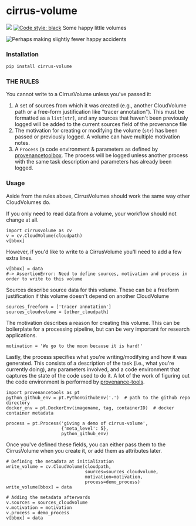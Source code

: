 # cirrus-volume
[![](https://img.shields.io/badge/python-3.7+-blue.svg)](https://www.python.org/downloads) [![Code style: black](https://img.shields.io/badge/code%20style-black-000000.svg)](https://github.com/psf/black)
Some happy little volumes

![Perhaps making slightly fewer happy accidents](assets/bob.gif)

### Installation

```bash
pip install cirrus-volume
```

### THE RULES  
You cannot write to a CirrusVolume unless you've passed it:
1. A set of sources from which it was created (e.g., another CloudVolume path or a free-form justification like "tracer annotation"). This must be formatted as a `list[str]`, and any sources that haven't been previously logged will be added to the current sources field of the provenance file
2. The motivation for creating or modifying the volume (`str`) has been passed or previously logged. A volume can have multiple motivation notes.
3. A `Process` (a code environment & parameters as defined by [provenancetoolbox](https://github.com/ZettaAI/provenancetoolbox). The process will be logged unless another process with the same task description and parameters has already been logged.

### Usage
Aside from the rules above, CirrusVolumes should work the same way other CloudVolumes do.

If you only need to read data from a volume, your workflow should not change at all.
```python3
import cirrusvolume as cv
v = cv.CloudVolume(cloudpath)
v[bbox]
```

However, if you'd like to write to a CirrusVolume you'll need to add a few extra lines.
```python3
v[bbox] = data
#-> AssertionError: Need to define sources, motivation and process in order to write to this volume
```

Sources describe source data for this volume. These can be a freeform justification if this volume doesn't depend on another CloudVolume
```python3
sources_freeform = ['tracer annotation']
sources_cloudvolume = [other_cloudpath]
```

The motivation describes a reason for creating this volume. This can be boilerplate for a processing pipeline, but can be very important for research applications.
```python3
motivation = 'We go to the moon because it is hard!'
```

Lastly, the process specifies what you're writing/modifying and how it was generated. This consists of a description of the task (i.e., what you're currently doing), any parameters involved, and a code environment that captures the state of the code used to do it. A lot of the work of figuring out the code environment is performed by [provenance-tools](https://github.com/ZettaAI/provenance-tools).
```python3
import provenancetools as pt
python_github_env = pt.PythonGithubEnv('.')  # path to the github repo directory
docker_env = pt.DockerEnv(imagename, tag, containerID)  # docker container metadata

process = pt.Process('giving a demo of cirrus-volume',
                     {'meta_level': 5},
                     python_github_env)
```

Once you've defined these fields, you can either pass them to the CirrusVolume when you create it, or add them as attributes later.
```python3
# Defining the metadata at initialization
write_volume = cv.CloudVolume(cloudpath,
                              sources=sources_cloudvolume,
                              motivation=motivation,
                              process=demo_process)
write_volume[bbox] = data
```
```python3
# Adding the metadata afterwards
v.sources = sources_cloudvolume
v.motivation = motivation
v.process = demo_process
v[bbox] = data
```
